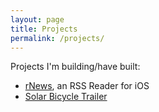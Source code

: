 ```yaml
---
layout: page
title: Projects
permalink: /projects/
---
```


Projects I'm building/have built:

- [rNews](https://github.com/younata/RSSClient), an RSS Reader for iOS
- [Solar Bicycle Trailer](/projects/solar_bicycle_trailer)

